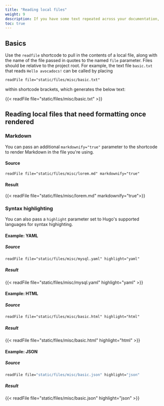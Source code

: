 ```yaml
---
title: "Reading local files"
weight: 9
description: If you have some text repeated across your documentation, you can save it to a separate file and pull it into multiple locations using the <code>readFile</code> shortcode.
toc: true
---
```


## Basics

Use the `readfile` shortcode to pull in the contents of a local file, along with the name of the file passed in quotes to the named `file` parameter. Files should be relative to the project root. For example, the text file `basic.txt` that reads `Hello avocadocs!` can be called by placing

```html
readFile file="static/files/misc/basic.txt"
```

within shortcode brackets, which generates the below text:

{{< readFile file="static/files/misc/basic.txt" >}}


## Reading local files that need formatting once rendered

### Markdown

You can pass an additional `markdownify="true"` parameter to the shortcode to render Markdown in the file you're using.

#### Source

```html
readFile file="static/files/misc/lorem.md" markdownify="true"
```

#### Result

{{< readFile file="static/files/misc/lorem.md" markdownify="true">}}

### Syntax highlighting

You can also pass a `highlight` parameter set to Hugo's supported languages for syntax highighting.

#### Example: YAML

##### Source

```html
readFile file="static/files/misc/mysql.yaml" highlight="yaml"
```

##### Result

{{< readFile file="static/files/misc/mysql.yaml" highlight="yaml" >}}

#### Example: HTML

##### Source

```html
readFile file="static/files/misc/basic.html" highlight="html"
```

##### Result

{{< readFile file="static/files/misc/basic.html" highlight="html" >}}

#### Example: JSON

##### Source

```bash
readFile file="static/files/misc/basic.json" highlight="json"
```

##### Result

{{< readFile file="static/files/misc/basic.json" highlight="json" >}}
